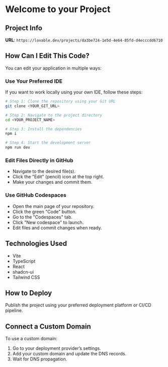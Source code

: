 # Welcome to your Project

## Project Info

**URL**: `https://lovable.dev/projects/da3be724-1e5d-4e64-85fd-d4ecccdd6710`

## How Can I Edit This Code?

You can edit your application in multiple ways:

### Use Your Preferred IDE

If you want to work locally using your own IDE, follow these steps:

```sh
# Step 1: Clone the repository using your Git URL
git clone <YOUR_GIT_URL>

# Step 2: Navigate to the project directory
cd <YOUR_PROJECT_NAME>

# Step 3: Install the dependencies
npm i

# Step 4: Start the development server
npm run dev
```

### Edit Files Directly in GitHub

- Navigate to the desired file(s).
- Click the "Edit" (pencil) icon at the top right.
- Make your changes and commit them.

### Use GitHub Codespaces

- Open the main page of your repository.
- Click the green "Code" button.
- Go to the "Codespaces" tab.
- Click "New codespace" to launch.
- Edit files and commit changes when ready.

## Technologies Used

- Vite  
- TypeScript  
- React  
- shadcn-ui  
- Tailwind CSS  

## How to Deploy

Publish the project using your preferred deployment platform or CI/CD pipeline.

## Connect a Custom Domain

To use a custom domain:

1. Go to your deployment provider’s settings.
2. Add your custom domain and update the DNS records.
3. Wait for DNS propagation.

